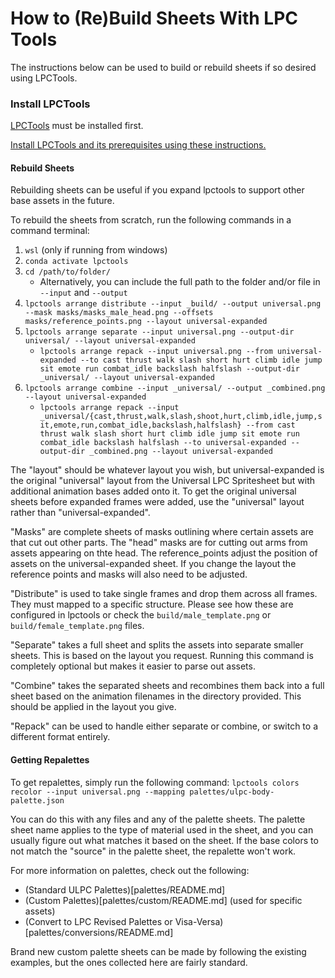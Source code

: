 How to (Re)Build Sheets With LPC Tools
=============================================

The instructions below can be used to build or rebuild sheets if so desired using LPCTools.


### Install LPCTools
[LPCTools](https://github.com/bluecarrot16/lpctools) must be installed first.

[Install LPCTools and its prerequisites using these instructions.](../../../../tools/LPCTOOLS.md)


#### Rebuild Sheets

Rebuilding sheets can be useful if you expand lpctools to support other base assets in the future.

To rebuild the sheets from scratch, run the following commands in a command terminal:
1. `wsl` (only if running from windows)
2. `conda activate lpctools`
3. `cd /path/to/folder/`
    - Alternatively, you can include the full path to the folder and/or file in `--input` and `--output`
4. `lpctools arrange distribute --input _build/ --output universal.png --mask masks/masks_male_head.png --offsets masks/reference_points.png --layout universal-expanded`
5. `lpctools arrange separate --input universal.png --output-dir universal/ --layout universal-expanded`
    - `lpctools arrange repack --input universal.png --from universal-expanded --to cast thrust walk slash short hurt climb idle jump sit emote run combat_idle backslash halfslash --output-dir _universal/ --layout universal-expanded`
6. `lpctools arrange combine --input _universal/ --output _combined.png --layout universal-expanded`
    - `lpctools arrange repack --input _universal/{cast,thrust,walk,slash,shoot,hurt,climb,idle,jump,sit,emote,run,combat_idle,backslash,halfslash} --from cast thrust walk slash short hurt climb idle jump sit emote run combat_idle backslash halfslash --to universal-expanded --output-dir _combined.png --layout universal-expanded`

The "layout" should be whatever layout you wish, but universal-expanded is the original "universal" layout from the Universal LPC Spritesheet but with additional animation bases added onto it. To get the original universal sheets before expanded frames were added, use the "universal" layout rather than "universal-expanded".

"Masks" are complete sheets of masks outlining where certain assets are that cut out other parts. The "head" masks are for cutting out arms from assets appearing on thte head. The reference_points adjust the position of assets on the universal-expanded sheet. If you change the layout the reference points and masks will also need to be adjusted.

"Distribute" is used to take single frames and drop them across all frames. They must mapped to a specific structure. Please see how these are configured in lpctools or check the `build/male_template.png` or `build/female_template.png` files.

"Separate" takes a full sheet and splits the assets into separate smaller sheets. This is based on the layout you request. Running this command is completely optional but makes it easier to parse out assets.

"Combine" takes the separated sheets and recombines them back into a full sheet based on the animation filenames in the directory provided. This should be applied in the layout you give.

"Repack" can be used to handle either separate or combine, or switch to a different format entirely.


#### Getting Repalettes

To get repalettes, simply run the following command:
`lpctools colors recolor --input universal.png --mapping palettes/ulpc-body-palette.json`

You can do this with any files and any of the palette sheets. The palette sheet name applies to the type of material used in the sheet, and you can usually figure out what matches it based on the sheet. If the base colors to not match the "source" in the palette sheet, the repalette won't work.

For more information on palettes, check out the following:
- (Standard ULPC Palettes)[palettes/README.md]
- (Custom Palettes)[palettes/custom/README.md] (used for specific assets)
- (Convert to LPC Revised Palettes or Visa-Versa)[palettes/conversions/README.md]

Brand new custom palette sheets can be made by following the existing examples, but the ones collected here are fairly standard.